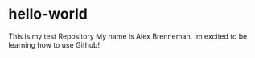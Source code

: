 # hello-world
This is my test Repository
My name is Alex Brenneman. Im excited to be learning how to use Github!
